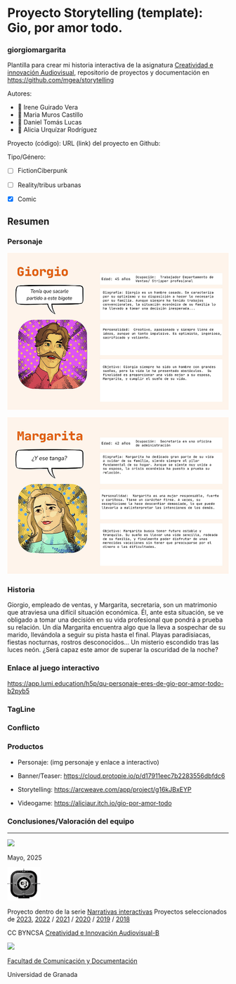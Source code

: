 
# Proyecto Storytelling (template): Gio, por amor todo. 
### giorgiomargarita 
Plantilla para crear mi historia interactiva de la asignatura [Creatividad e innovación Audiovisual](https://www.ugr.es/estudiantes/grados/grado-comunicacion-audiovisual/creacion-difusion-nuevos-contenidos-audiovis), repositorio de proyectos y documentación en https://github.com/mgea/storytelling


Autores:  
<!---
Incluir lista de personas del grupo 
Se puede añadir enlace a página personal de github o lo que se quiera...(optativo)
-->

- :woman: Irene Guirado Vera
- :woman: Maria Muros Castillo
- :man: Daniel Tomás Lucas
- :woman: Alicia Urquízar Rodríguez


Proyecto (código): 
URL (link) del proyecto en Github: 


Tipo/Género:  
- [ ] FictionCiberpunk  
- [ ] Reality/tribus urbanas  
- [x] Comic



## Resumen


### Personaje

![](1.jpg)

![](2copia.jpg)

### Historia

Giorgio, empleado de ventas, y Margarita, secretaria, son un matrimonio que atraviesa una difícil situación económica. Él, ante esta situación, se ve obligado a tomar una decisión en su vida profesional que pondrá a prueba su relación. Un día Margarita encuentra algo que la lleva a sospechar de su marido, llevándola a seguir su pista hasta el final. Playas paradisiacas, fiestas nocturnas, rostros desconocidos… Un misterio escondido tras las luces neón. ¿Será capaz este amor de superar la oscuridad de la noche?

### Enlace al juego interactivo

https://app.lumi.education/h5p/qu-personaje-eres-de-gio-por-amor-todo-b2pyb5

### TagLine


### Conflicto 


### Productos

- Personaje: (img personaje y enlace a interactivo) 


- Banner/Teaser: https://cloud.protopie.io/p/d17911eec7b2283556dbfdc6 


- Storytelling: https://arcweave.com/app/project/g16kJBxEYP

- Videogame: https://aliciaur.itch.io/gio-por-amor-todo


### Conclusiones/Valoración del equipo






------
![](https://upload.wikimedia.org/wikipedia/commons/thumb/6/62/CC-BY-SA-Andere_Wikis_%28v%29.svg/200px-CC-BY-SA-Andere_Wikis_%28v%29.svg.png)

<!---
Lista completa de emojis de markDown - https://gist.github.com/rxaviers/7360908) 
-->

Mayo, 2025

![](https://github.com/mgea/CRIAv/blob/main/logo_criav75.png)

Proyecto dentro de la serie [Narrativas interactivas](https://github.com/mgea/storytelling/blob/master/What_is_a_digital_storytelling.md) 
Proyectos seleccionados de [2023](https://github.com/mgea/storytelling/tree/master/2023), [2022](https://github.com/mgea/storytelling/blob/master/2022/readme.md) / [2021](https://github.com/mgea/storytelling/blob/master/2021/readme.md) / [2020](https://github.com/mgea/storytelling/blob/master/2020/readme.md)  / 
[2019](https://github.com/mgea/storytelling/blob/master/2019/readme.md) / [2018](https://github.com/mgea/storytelling/blob/master/2018/readme.md) 

CC BYNCSA [Creatividad e Innovación Audiovisual-B](https://github.com/mgea/criav/)

<img src="https://mirrors.creativecommons.org/presskit/buttons/88x31/png/by-nc-sa.png"  width="75" > 

[Facultad de Comunicación y Documentación](http://fcd.ugr.es)

Universidad de Granada

